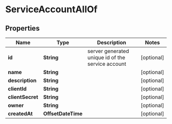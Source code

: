 

# ServiceAccountAllOf


## Properties

Name | Type | Description | Notes
------------ | ------------- | ------------- | -------------
**id** | **String** | server generated unique id of the service account |  [optional]
**name** | **String** |  |  [optional]
**description** | **String** |  |  [optional]
**clientId** | **String** |  |  [optional]
**clientSecret** | **String** |  |  [optional]
**owner** | **String** |  |  [optional]
**createdAt** | **OffsetDateTime** |  |  [optional]




